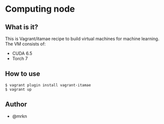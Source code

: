Computing node
==============


What is it?
-----------

This is Vagrant/itamae recipe to build virtual machines for machine learning.
The VM consists of:

- CUDA 6.5
- Torch 7


How to use
----------

```
$ vagrant plugin install vagrant-itamae
$ vagrant up
```


Author
------

- @mrkn
